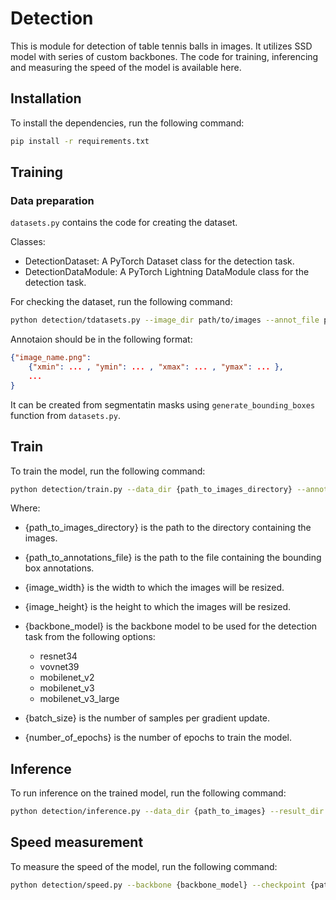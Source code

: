 # Detection

This is module for detection of table tennis balls in images. It utilizes SSD model with series of custom backbones. The code for training, inferencing and measuring the speed of the model is available here.

## Installation

To install the dependencies, run the following command:

``` bash
pip install -r requirements.txt
```

## Training

### Data preparation

`datasets.py` contains the code for creating the dataset.

Classes:

* DetectionDataset: A PyTorch Dataset class for the detection task.
* DetectionDataModule: A PyTorch Lightning DataModule class for the detection task.

For checking the dataset, run the following command:

``` bash
python detection/tdatasets.py --image_dir path/to/images --annot_file path/to/annotations --width 500 --height 500
```

Annotaion should be in the following format:

``` json
{"image_name.png": 
    {"xmin": ... , "ymin": ... , "xmax": ... , "ymax": ... },
    ...
}
```

It can be created from segmentatin masks using `generate_bounding_boxes` function from `datasets.py`.

## Train

To train the model, run the following command:

```bash
python detection/train.py --data_dir {path_to_images_directory} --annot_file {path_to_annotations_file} --width {image_width} --height {image_height} --backbone {backbone_model} --batch_size {batch_size} --epochs {number_of_epochs}
```

Where:

* {path_to_images_directory} is the path to the directory containing the images.
* {path_to_annotations_file} is the path to the file containing the bounding box annotations.
* {image_width} is the width to which the images will be resized.
* {image_height} is the height to which the images will be resized.
* {backbone_model} is the backbone model to be used for the detection task from the following options:
  * resnet34
  * vovnet39
  * mobilenet_v2
  * mobilenet_v3
  * mobilenet_v3_large

* {batch_size} is the number of samples per gradient update.
* {number_of_epochs} is the number of epochs to train the model.

## Inference

To run inference on the trained model, run the following command:

```bash
python detection/inference.py --data_dir {path_to_images} --result_dir {path_to_results} --backbone {backbone_model} --checkpoint {path_to_checkpoint} --threshold {threshold} --size {image_size}
```

## Speed measurement

To measure the speed of the model, run the following command:

```bash
python detection/speed.py --backbone {backbone_model} --checkpoint {path_to_checkpoint} --size {image_size} --img_path {path_to_image}
```
